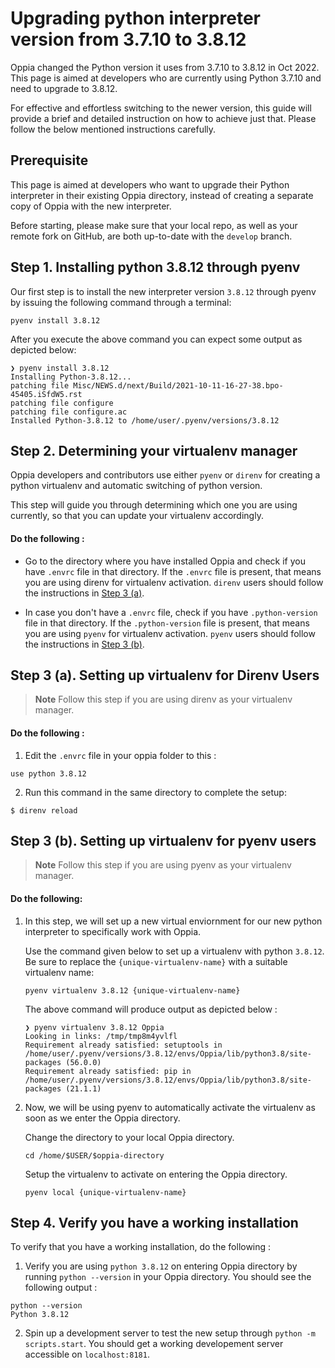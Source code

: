 # Upgrading python interpreter version from 3.7.10 to 3.8.12

Oppia changed the Python version it uses from 3.7.10 to 3.8.12 in Oct 2022. This page is aimed at developers who are currently using Python 3.7.10 and need to upgrade to 3.8.12. 

For effective and effortless switching to the newer version, this guide will provide a brief and detailed instruction on how to achieve just that. Please follow the below mentioned instructions carefully.

## Prerequisite

This page is aimed at developers who want to upgrade their Python interpreter in their existing Oppia directory, instead of creating a separate copy of Oppia with the new interpreter.

Before starting, please make sure that your local repo, as well as your remote fork on GitHub, are both up-to-date with the `develop` branch.

## Step 1. Installing python 3.8.12 through pyenv
Our first step is to install the new interpreter version `3.8.12` through pyenv by issuing the following command through a terminal:
```
pyenv install 3.8.12
```

After you execute the above command you can expect some output as depicted below:
```
❯ pyenv install 3.8.12
Installing Python-3.8.12...
patching file Misc/NEWS.d/next/Build/2021-10-11-16-27-38.bpo-45405.iSfdW5.rst
patching file configure
patching file configure.ac
Installed Python-3.8.12 to /home/user/.pyenv/versions/3.8.12
```

## Step 2. Determining your virtualenv manager

Oppia developers and contributors use either `pyenv` or `direnv` for creating a python virtualenv and automatic switching of python version.

This step will guide you through determining which one you are using currently, so that you can update your virtualenv accordingly.

#### Do the following :

* Go to the directory where you have installed Oppia and check if you have `.envrc` file in that directory. If the `.envrc` file is present, that means you are using direnv for virtualenv activation. `direnv` users should follow the instructions in [Step 3 (a)](#step-3-(a).-setting-up-virtualenv-for-direnv-users).

* In case you don't have a `.envrc` file, check if you have `.python-version` file in that directory. If the `.python-version` file is present, that means you are using `pyenv` for virtualenv activation. `pyenv` users should follow the instructions in [Step 3 (b)](#step-3-(b).-setting-up-virtualenv-for-pyenv-users).

## Step 3 (a). Setting up virtualenv for Direnv Users
> **Note**
> Follow this step if you are using direnv as your virtualenv manager.


#### Do the following :

1. Edit the `.envrc` file in your oppia folder to this :
```
use python 3.8.12
```

2. Run this command in the same directory to complete the setup:
```
$ direnv reload
```

## Step 3 (b). Setting up virtualenv for pyenv users
> **Note**
> Follow this step if you are using pyenv as your virtualenv manager.

#### Do the following:

1. In this step, we will set up a new virtual enviornment for our new python interpreter to specifically work with Oppia.

    Use the command given below to set up a virtualenv with python `3.8.12`. Be sure to replace the `{unique-virtualenv-name}` with a suitable virtualenv name:

    ```
    pyenv virtualenv 3.8.12 {unique-virtualenv-name}
    ```
    The above command will produce output as depicted below :

    ```
    ❯ pyenv virtualenv 3.8.12 Oppia
    Looking in links: /tmp/tmp8m4yvlfl
    Requirement already satisfied: setuptools in /home/user/.pyenv/versions/3.8.12/envs/Oppia/lib/python3.8/site-packages (56.0.0)
    Requirement already satisfied: pip in /home/user/.pyenv/versions/3.8.12/envs/Oppia/lib/python3.8/site-packages (21.1.1)
    ```

2. Now, we will be using pyenv to automatically activate the virtualenv as soon as we enter the Oppia directory.
    
    Change the directory to your local Oppia directory.
    ```
    cd /home/$USER/$oppia-directory 
    ```

    Setup the virtualenv to activate on entering the Oppia directory.
    ```
    pyenv local {unique-virtualenv-name}
    ```

## Step 4. Verify you have a working installation
To verify that you have a working installation, do the following :

1. Verify you are using `python 3.8.12` on entering Oppia directory by running `python --version` in your Oppia directory. You should see the following output :
```
python --version
Python 3.8.12
```

2. Spin up a development server to test the new setup through `python -m scripts.start`. You should get a working developement server accessible on `localhost:8181`.
